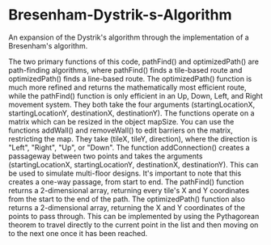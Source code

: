 # Bresenham-Dystrik-s-Algorithm
An expansion of the Dystrik's algorithm through the implementation of a Bresenham's algorithm.

The two primary functions of this code, pathFind() and optimizedPath() are path-finding algorithms, where pathFind() finds a tile-based route and optimizedPath() finds a line-based route. The optimizedPath() function is much more refined and returns the mathematically most efficient route, while the pathFind() function is only efficient in an Up, Down, Left, and Right movement system. They both take the four arguments (startingLocationX, startingLocationY, destinationX, destinationY). The functions operate on a matrix which can be resized in the object mapSize. You can use the functions addWall() and removeWall() to edit barriers on the matrix, restricting the map. They take (tileX, tileY, direction), where the direction is "Left", "Right", "Up", or "Down". The function addConnection() creates a passageway between two points and takes the arguments (startingLocationX, startingLocationY, destinationX, destinationY). This can be used to simulate multi-floor designs. It's important to note that this creates a one-way passage, from start to end. The pathFind() function returns a 2-dimensional array, returning every tile's X and Y coordinates from the start to the end of the path. The optimizedPath() function also returns a 2-dimensional array, returning the X and Y coordinates of the points to pass through. This can be implemented by using the Pythagorean theorem to travel directly to the current point in the list and then moving on to the next one once it has been reached.
